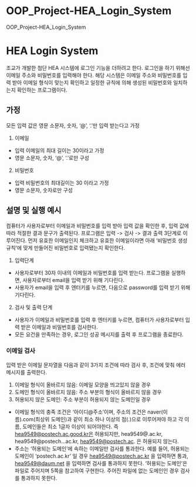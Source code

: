 # OOP_Project-HEA_Login_System
OOP_Project-HEA_Login_System

# HEA Login System
조교가 개발한 첨단 HEA 시스템에 로그인 기능을 더하려고 한다. 로그인을 하기 위해선 이메일 주소와 비밀번호를 입력해야 한다. 해당 시스템은 이메일 주소와 비밀번호를 입력 받아 이메일 형식이 맞는지 확인하고 일정한 규칙에 의해 생성된 비밀번호와 일치하는지 확인하는 프로그램이다.

## 가정
모든 입력 값은 영문 소문자, 숫자, ‘@’, ‘.’만 입력 받는다고 가정
1. 이메일
- 입력 이메일의 최대 길이는 30이라고 가정
- 영문 소문자, 숫자, ‘@’, ‘.’로만 구성
2. 비밀번호
- 입력 비밀번호의 최대길이는 30 이라고 가정
- 영문 소문자, 숫자로만 구성

## 설명 및 실행 예시
컴퓨터가 사용자로부터 이메일과 비밀번호를 입력 받아 입력 값을 확인한 후, 입력 값에 따라 적절한 결과 문구가 출력된다. 프로그램은 입력 -> 검사 -> 결과 출력 3단계로 이루어진다. 먼저 유효한 이메일인지 체크하고 유효한 이메일이라면 아래 ‘비밀번호 생성규칙‘에 맞게 만들어진 비밀번호로 입력됐는지 확인한다.
1. 입력단계
- 사용자로부터 30자 이내의 이메일과 비밀번호를 입력 받는다. 프로그램을 실행하면, 사용자로부터 email을 입력 받기 위해 기다린다.
- 사용자가 email을 입력 후 엔터키를 누르면, 다음으로 password를 입력 받기 위해 기다린다.
2. 검사 및 출력 단계
- 사용자가 이메일과 비밀번호를 입력 후 엔터키를 누르면, 컴퓨터가 사용자로부터 입력 받은 이메일과 비밀번호를 검사한다.
- 모든 요건을 만족하는 경우, 로그인 성공 메시지를 출력 후 프로그램을 종료한다.

### 이메일 검사
입력 받은 이메일 문자열을 다음과 같이 3가지 조건에 따라 검사 후, 조건에 맞춰 에러 메시지를 출력한다.
1. 이메일 형식이 올바르지 않음: 이메일 모양을 띄고있지 않을 경우
2. 도메인 형식이 올바르지 않음: 주소 부분의 형식이 올바르지 않을 경우
3. 허용되지 않은 도메인: 주소 부분이 허용되지 않는 도메인일 경우
- 이메일 형식의 충족 조건은 ‘아이디@주소’이며, 주소의 조건은 naver(이름).com(최상위 도메인)과 같이 최소 하나 이상의 점(.)으로 이루어져야 하고 각 이름, 도메인들은 최소 1글자 이상이 되어야한다. 즉 hea9549@postech.ac.good.kr은 허용되지만, hea9549@.ac.kr, hea9549@postech...ac.kr, hea9549@postech.ac. 은 허용되지 않는다.
- 주소는 ‘허용되는 도메인’에 속하는 이메일만 검사를 통과한다. 예를 들어, 허용되는 도메인이 ‘postech.ac.kr’ 일 경우 hea9549@postech.ac.kr 을 입력하면 통과, hea9549@daum.net 을 입력하면 검사를 통과하지 못한다. ‘허용되는 도메인’은 파일로 주어지며 5쪽을 참고하여 구현한다. 주어진 파일에 없는 도메인인 경우 검사를 통과하지 못한다.
